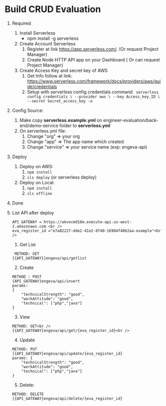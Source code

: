 # Build CRUD Evaluation
1. Required
   1. Install Serverless
      - npm install -g serverless
   2. Create Account Serverless
      1. Register at link https://app.serverless.com/. (Or request Project Manager)
      2. Create Node HTTP API app on your Dashboard ( Or can request Project Manager) 
   3. Create Access Key and secret key of AWS
      1. Get Info follow at link: https://www.serverless.com/framework/docs/providers/aws/guide/credentials
      2. Setup with serverless config credentials command
         ` serverless config credentials \
         --provider aws \
         --key Access_key_ID \
         --secret Secret_access_key -o`
2. Config Source:
   1. Make copy **serverless.example.yml** on  engineer-evaluation/back-end/demo-service folder to **serverless.yml**
   2. On serverless.yml file: 
      1. Change "org" => your org 
      2. Change "app" => The app name  which created
      3. Change "service" => your service name (exp: engeva-api)
3. Deploy
   1. Deploy on AWS:
      1. `npm install`
      2. `sls deploy` (or serverless deploy)
   2. Deploy on Local:
      1. `npm install`
      2. `sls offline`
4. Done
5. List API after deploy
   
   ``` 
   API_GATEWAY = https://akvocmd16m.execute-api.us-west-2.amazonaws.com <br />
   eva_register_id ="e7a82227-dde2-41e2-8f40-16904f4062aa-example"<br /> 
   ```
   
   1. Get List
   ```
    METHOD: GET
   {{API_GATEWAY}}engeva/api/getlist
   ```
   2. Create
   ```
   METHOD : POST
   {API_GATEWAY}engeva/api/insert
   params:
   {
       "technicalStrength": "good",
       "workAttitude": "good",
       "technical": ["php","java"]
   }
   ```
   3. View
   ```
   METHOD: GET<br />
   {{API_GATEWAY}engeva/api/get/{eva_register_id}<br />
   ```
   4. Update<br />
   ```
   METHOD: PUT
   {{API_GATEWAY}engeva/api/update/{eva_register_id}
   params: {
       "technicalStrength": "good",
       "workAttitude": "good",
       "technical": ["php","java"]
   }
   ```
   5. Delete:
   ```
   METHOD: DELETE
   {{API_GATEWAY}engeva/api/delete/{eva_register_id}
    ```
